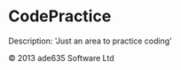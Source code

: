 CodePractice
============

Description: 'Just an area to practice coding'


© 2013 ade635 Software Ltd
